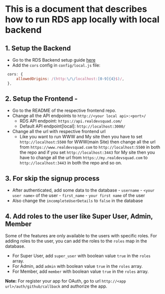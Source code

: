 # This is a document that describes how to run RDS app locally with local backend

## 1. Setup the Backend

- Go to the RDS Backend setup guide [here](https://github.com/Real-Dev-Squad/website-backend/#readme)
- Add the `cors` config in `config/local.js` file:

```javascript
 cors: {
     allowedOrigins: /(http:\/\/localhost:[0-9]{4}$)/,
 },
```

## 2. Setup the Frontend -

- Go to the README of the respective frontend repo.
- Change all the API endpoints to `http://<your local api>:<port>/`
  - RDS API endpoint: `https://api.realdevsquad.com/`
  - Default API endpoint[local]: `http://localhost:3000/`
- Change all the url with respective frontend url
  - Like you want to run WWW and My site then you have to set `http://localhost:5500` for WWW(main Site) then change all the url from `https://www.realdevsquad.com` to `http://localhost:5500` in both the repo and if you set `http://localhost:3443` for My site then you have to change all the url from `https://my.realdevsquad.com` to `http://localhost:3443` in both the repo and so on.

## 3. For skip the signup process

- After authenticated, add some data to the database
      - `username` - `<your user name>` of the user
      - `first_name` - `your first name` of the user
- Also change the `incompleteUserDetails` to `false` in the database

## 4. Add roles to the user like Super User, Admin, Member

Some of the features are only available to the users with specific roles. For adding roles to the user, you can add the roles to the `roles` map in the database.

- For Super User, add `super_user` with boolean value `true` in the `roles` array.
- For Admin, add `admin` with boolean value `true` in the `roles` array.
- For Member, add `member` with boolean value `true` in the `roles` array.

**Note:** For register your app for OAuth, go to url `http://<app url>/auth/github/callback` and authorize the app.
